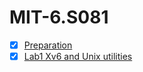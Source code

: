 # MIT-6.S081

- [x] [Preparation](https://github.com/LaPhilosophie/MIT-6.S081/tree/main/Preparation)
- [x] [Lab1 Xv6 and Unix utilities](https://github.com/LaPhilosophie/MIT-6.S081/tree/main/Lab1%20Xv6%20and%20Unix%20utilities)
